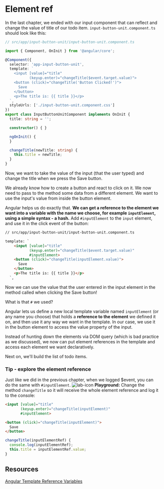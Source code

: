 # Element ref

In the last chapter, we ended with our input component that can reflect and change the value of title of our todo item. `input-button-unit.component.ts` should look like this:

```ts
// src/app/input-button-unit/input-button-unit.component.ts

import { Component, OnInit } from '@angular/core';

@Component({
  selector: 'app-input-button-unit',
  template: `                           
    <input [value]="title"              
           (keyup.enter)="changeTitle($event.target.value)">
    <button (click)="changeTitle('Button Clicked!')">
      Save
    </button>
    <p>The title is: {{ title }}</p>
  `,  
  styleUrls: ['./input-button-unit.component.css']  
})    
export class InputButtonUnitComponent implements OnInit {
  title: string = '';           

  constructor() { }                     

  ngOnInit() {
  }

  changeTitle(newTitle: string) {
    this.title = newTitle;              
  }
}
```

Now, we want to take the value of the input (that the user typed) and change the title when we press the Save button.

We already know how to create a button and react to click on it. We now need to pass to the method some data from a different element. We want to use the input's value from inside the button element.

Angular helps us do exactly that. **We can get a reference to the element we want into a variable with the name we choose, **for example** `inputElement`, using a simple syntax - a hash.** Add `#inputElement` to the `input` element, and use it in the click event of the button:

```html
// src/app/input-button-unit/input-button-unit.component.ts

template: `                           
    <input [value]="title"              
           (keyup.enter)="changeTitle($event.target.value)"
           #inputElement>
    <button (click)="changeTitle(inputElement.value)">
      Save
    </button>
    <p>The title is: {{ title }}</p>
  `,  

```

Now we can use the value that the user entered in the input element in the method called when clicking the Save button!

What is that `#` we used?

Angular lets us define a new local template variable named `inputElement` \(or any name you choose\) that holds a **reference to the element** we defined it on, and then use it any way we want in the template. In our case, we use it in the button element to access the value property of the input.

Instead of hunting down the elements via DOM query \(which is bad practice as we discussed\), we now can put element references in the template and access each element we want declaratively.

Next on, we'll build the list of todo items.

### Tip - explore the element reference
Just like we did in the previous chapter, when we logged $event, you can do the same with `#inputElement`. 
![lab-icon](/assets/lab.jpg) **Playground:** Change the method `changeTitle` so it will receive the whole element reference and log it to the console:

```html
<input [value]="title"              
       (keyup.enter)="changeTitle(inputElement)"
       #inputElement>

<button (click)="changeTitle(inputElement)">
  Save
</button>
```
```ts
changeTitle(inputElementRef) {
  console.log(inputElementRef);
  this.title = inputElementRef.value;              
}

```

## Resources

[Angular Template Reference Variables](https://angular.io/docs/ts/latest/guide/template-syntax.html#!#ref-vars)

